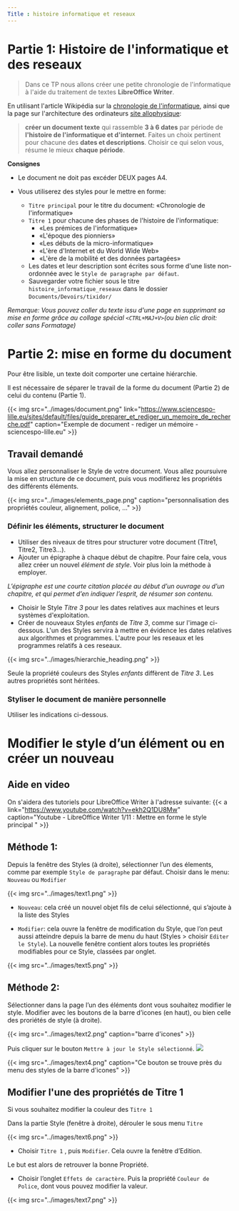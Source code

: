 ```yaml
---
Title : histoire informatique et reseaux
---
```


# Partie 1: Histoire de l'informatique et des reseaux


> Dans ce TP nous allons créer une petite chronologie de l'informatique à l'aide du traitement de textes **LibreOffice Writer**.

En utilisant l'article Wikipédia sur la
[chronologie de l'informatique](https://fr.wikipedia.org/wiki/Chronologie_de_l%27informatique), ainsi que la page sur l'architecture des ordinateurs [site allophysique](/docs/NSI_1/architecture/page1/):

> **créer un document texte** qui rassemble **3 à 6 dates** par période de **l'histoire de l'informatique et d'internet**. Faites un choix pertinent pour chacune des **dates et descriptions**. Choisir ce qui selon vous, résume le mieux **chaque période**.

**Consignes**

- Le document ne doit pas excéder DEUX pages A4.
- Vous utiliserez des styles pour le mettre en forme:
  
  - `Titre principal` pour le titre du document: «Chronologie de l'informatique»
  - `Titre 1` pour chacune des phases de l'histoire de l'informatique:
    - «Les prémices de l'informatique»
    - «L'époque des pionniers»
    - «Les débuts de la micro-informatique»
    - «L'ère d'Internet et du World Wide Web»
    - «L'ère de la mobilité et des données partagées»
  - Les dates et leur description sont écrites sous forme d'une liste non-ordonnée avec le `Style de paragraphe par défaut`.
  - Sauvegarder votre fichier sous le titre `histoire_informatique_reseaux` dans le dossier `Documents/Devoirs/tixidor/`


*Remarque: Vous pouvez coller du texte issu d'une page en supprimant sa mise en forme grâce au collage spécial `<CTRL+MAJ+V>`(ou bien clic droit: coller sans Formatage)*

# Partie 2: mise en forme du document
Pour être lisible, un texte doit comporter une certaine hiérarchie.

Il est nécessaire de séparer le travail de la forme du document (Partie 2) de celui du contenu (Partie 1). 


{{< img src="../images/document.png" link="https://www.sciencespo-lille.eu/sites/default/files/guide_preparer_et_rediger_un_memoire_de_recherche.pdf"  caption="Exemple de document - rediger un mémoire - sciencespo-lille.eu" >}} 

## Travail demandé
Vous allez personnaliser le Style de votre document. Vous allez poursuivre la mise en structure de ce document, puis vous modifierez les propriétés des différents éléments.

{{< img src="../images/elements_page.png" caption="personnalisation des propriétés couleur, alignement, police, ..." >}}

### Définir les éléments, structurer le document
* Utiliser des niveaux de titres pour structurer votre document (Titre1, Titre2, Titre3...).
* Ajouter un épigraphe à chaque début de chapitre. Pour faire cela, vous allez créer un nouvel *élément de style*. Voir plus loin la méthode à employer.

*L’épigraphe est une courte citation placée au début d’un ouvrage ou d’un chapitre, et qui permet d’en indiquer l’esprit, de résumer son contenu.*

* Choisir le Style *Titre 3* pour les dates relatives aux machines et leurs systèmes d'exploitation.
* Créer de nouveaux Styles *enfants* de *Titre 3*, comme sur l'image ci-dessous. L'un des Styles servira à mettre en évidence les dates relatives aux algorithmes et programmes. L'autre pour les reseaux et les programmes relatifs à ces reseaux.

{{< img src="../images/hierarchie_heading.png" >}}

Seule la propriété couleurs des Styles *enfants* diffèrent de *Titre 3*. Les autres propriétés sont héritées.

### Styliser le document de manière personnelle
Utiliser les indications ci-dessous.








# Modifier le style d’un élément ou en créer un nouveau
## Aide en video

On s'aidera des tutoriels pour LibreOffice Writer à l'adresse suivante: {{< a link="https://www.youtube.com/watch?v=ekh2Q1DU8Mw" caption="Youtube - LibreOffice Writer 1/11 : Mettre en forme le style principal " >}}

## Méthode 1:
Depuis la fenêtre des Styles (à droite), sélectionner l’un des élements, comme par exemple `Style de paragraphe` par défaut. Choisir dans le menu: `Nouveau` ou `Modifier`

{{< img src="../images/text1.png" >}}

* `Nouveau`: cela créé un nouvel objet fils de celui sélectionné, qui s’ajoute à la liste des Styles

* `Modifier`: cela ouvre la fenêtre de modification du Style, que l’on peut aussi atteindre depuis la barre de menu du haut (Styles > choisir `Editer le Style`). La nouvelle fenêtre contient alors toutes les propriétés modifiables pour ce Style, classées par onglet.

{{< img src="../images/text5.png" >}}

## Méthode 2: 
Sélectionner dans la page l’un des éléments dont vous souhaitez modifier le style. Modifier avec les boutons de la barre d’icones (en haut), ou bien celle des proriétés de style (à droite).

{{< img src="../images/text2.png" caption="barre d'icones" >}}

Puis cliquer sur le bouton `Mettre à jour le Style sélectionné`. ![](../images/text3.png)

{{< img src="../images/text4.png" caption="Ce bouton se trouve près du menu des styles de la barre d'icones" >}}


## Modifier l'une des propriétés de Titre 1
Si vous souhaitez modifier la couleur des `Titre 1`

Dans la partie Style (fenêtre à droite), dérouler le sous menu `Titre`


{{< img src="../images/text6.png" >}}


* Choisir `Titre 1` , puis `Modifier`. Cela ouvre la fenêtre d’Edition.

Le but est alors de retrouver la bonne Propriété.

* Choisir l’onglet `Effets de caractère`. Puis la propriété `Couleur de Police`, dont vous pouvez modifier la valeur.

{{< img src="../images/text7.png" >}}






